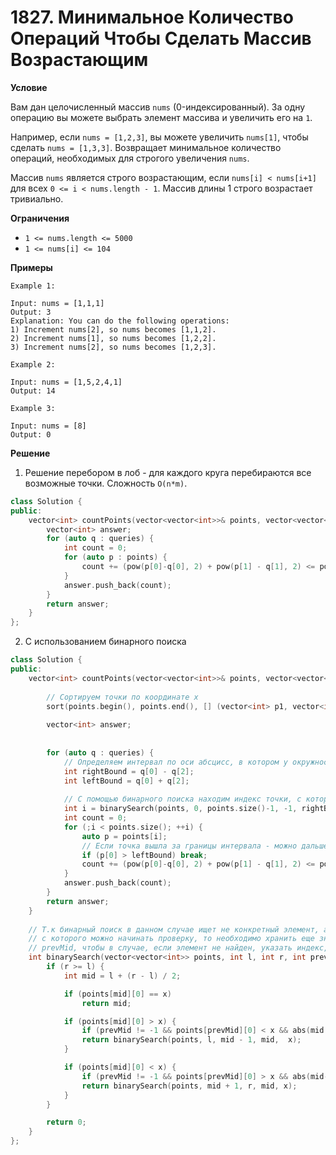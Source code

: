 # 1827. Минимальное Количество Операций Чтобы Сделать Массив Возрастающим

**Условие**

Вам дан целочисленный массив `nums` (0-индексированный). За одну операцию вы можете выбрать элемент массива и увеличить его на `1`.

Например, если `nums = [1,2,3]`, вы можете увеличить `nums[1]`, чтобы сделать `nums = [1,3,3]`.
Возвращает минимальное количество операций, необходимых для строгого увеличения `nums`.

Массив `nums` является строго возрастающим, если `nums[i] < nums[i+1]` для всех `0 <= i < nums.length - 1`. Массив длины 1 строго возрастает тривиально.
 

**Ограничения**

- `1 <= nums.length <= 5000`
- `1 <= nums[i] <= 104`


**Примеры**
```
Example 1:

Input: nums = [1,1,1]
Output: 3
Explanation: You can do the following operations:
1) Increment nums[2], so nums becomes [1,1,2].
2) Increment nums[1], so nums becomes [1,2,2].
3) Increment nums[2], so nums becomes [1,2,3].

Example 2:

Input: nums = [1,5,2,4,1]
Output: 14

Example 3:

Input: nums = [8]
Output: 0

```


**Решение**

1. Решение перебором в лоб - для каждого круга перебираются все возможные точки. Сложность `O(n*m)`. 

```C++
class Solution {
public:
    vector<int> countPoints(vector<vector<int>>& points, vector<vector<int>>& queries) {
        vector<int> answer;
        for (auto q : queries) {
            int count = 0;
            for (auto p : points) {
                count += (pow(p[0]-q[0], 2) + pow(p[1] - q[1], 2) <= pow(q[2], 2));                 
            }
            answer.push_back(count);
        }
        return answer;
    }
};
```


2. С использованием бинарного поиска

```C++
class Solution {
public:
    vector<int> countPoints(vector<vector<int>>& points, vector<vector<int>>& queries) {
        
        // Сортируем точки по координате x
        sort(points.begin(), points.end(), [] (vector<int> p1, vector<int> p2) {return p1[0] < p2[0];});
        
        vector<int> answer;
        
        
        for (auto q : queries) {
            // Определяем интервал по оси абсцисс, в котором у окружности могут быть точки
            int rightBound = q[0] - q[2];
            int leftBound = q[0] + q[2];
            
            // С помощью бинарного поиска находим индекс точки, с которой можно начинать проверку
            int i = binarySearch(points, 0, points.size()-1, -1, rightBound);
            int count = 0;
            for (;i < points.size(); ++i) {
                auto p = points[i];
                // Если точка вышла за границы интервала - можно дальше не проверять
                if (p[0] > leftBound) break;
                count += (pow(p[0]-q[0], 2) + pow(p[1] - q[1], 2) <= pow(q[2], 2));                 
            }
            answer.push_back(count);
        }
        return answer;
    }
    
    // Т.к бинарный поиск в данном случае ищет не конкретный элемент, а индекс,
    // с которого можно начинать проверку, то необходимо хранить еще значение предыдущей середины
    // prevMid, чтобы в случае, если элемент не найден, указать индекс, с которого можно начинать
    int binarySearch(vector<vector<int>> points, int l, int r, int prevMid, int x) {
        if (r >= l) {
            int mid = l + (r - l) / 2;

            if (points[mid][0] == x)
                return mid;

            if (points[mid][0] > x) {
                if (prevMid != -1 && points[prevMid][0] < x && abs(mid - prevMid) == 1) return mid;
                return binarySearch(points, l, mid - 1, mid,  x);
            }

            if (points[mid][0] < x) {
                if (prevMid != -1 && points[prevMid][0] > x && abs(mid-prevMid) == 1 ) return prevMid;
                return binarySearch(points, mid + 1, r, mid, x);
            }
        }

        return 0;
    }
};
```